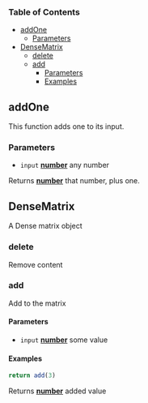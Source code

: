 <!-- Generated by documentation.js. Update this documentation by updating the source code. -->

### Table of Contents

-   [addOne][1]
    -   [Parameters][2]
-   [DenseMatrix][3]
    -   [delete][4]
    -   [add][5]
        -   [Parameters][6]
        -   [Examples][7]

## addOne

This function adds one to its input.

### Parameters

-   `input` **[number][8]** any number

Returns **[number][8]** that number, plus one.

## DenseMatrix

A Dense matrix object

### delete

Remove content

### add

Add to the matrix

#### Parameters

-   `input` **[number][8]** some value

#### Examples

```javascript
return add(3)
```

Returns **[number][8]** added value

[1]: #addone

[2]: #parameters

[3]: #densematrix

[4]: #delete

[5]: #add

[6]: #parameters-1

[7]: #examples

[8]: https://developer.mozilla.org/docs/Web/JavaScript/Reference/Global_Objects/Number
